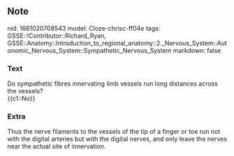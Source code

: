 ## Note
nid: 1661020708543
model: Cloze-chrisc-ff04e
tags: GSSE::!Contributor::Richard_Ryan, GSSE::Anatomy::Introduction_to_regional_anatomy::2._Nervous_System::Autonomic_Nervous_System::Sympathetic_Nervous_System
markdown: false

### Text
<div class="toggle">
  Do sympathetic fibres innervating limb vessels run long distances
  across the vessels?
</div>
<div class="toggle">
  {{c1::No}}
</div>

### Extra
<p id="32f296f4-881a-489b-a956-f00466ad4c12" class="">Thus the
nerve filaments to the vessels of the tip of a finger or toe run
not with the digital arteries but with the digital nerves, and only
leave the nerves near the actual site of innervation.
